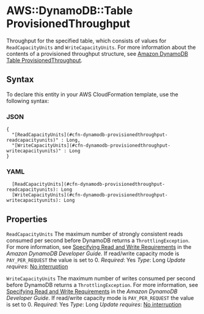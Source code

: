 # AWS::DynamoDB::Table ProvisionedThroughput<a name="aws-properties-dynamodb-provisionedthroughput"></a>

Throughput for the specified table, which consists of values for `ReadCapacityUnits` and `WriteCapacityUnits`\. For more information about the contents of a provisioned throughput structure, see [Amazon DynamoDB Table ProvisionedThroughput](https://docs.aws.amazon.com/AWSCloudFormation/latest/UserGuide/aws-properties-dynamodb-provisionedthroughput.html)\.

## Syntax<a name="aws-properties-dynamodb-provisionedthroughput-syntax"></a>

To declare this entity in your AWS CloudFormation template, use the following syntax:

### JSON<a name="aws-properties-dynamodb-provisionedthroughput-syntax.json"></a>

```
{
  "[ReadCapacityUnits](#cfn-dynamodb-provisionedthroughput-readcapacityunits)" : Long,
  "[WriteCapacityUnits](#cfn-dynamodb-provisionedthroughput-writecapacityunits)" : Long
}
```

### YAML<a name="aws-properties-dynamodb-provisionedthroughput-syntax.yaml"></a>

```
  [ReadCapacityUnits](#cfn-dynamodb-provisionedthroughput-readcapacityunits): Long
  [WriteCapacityUnits](#cfn-dynamodb-provisionedthroughput-writecapacityunits): Long
```

## Properties<a name="aws-properties-dynamodb-provisionedthroughput-properties"></a>

`ReadCapacityUnits`  <a name="cfn-dynamodb-provisionedthroughput-readcapacityunits"></a>
The maximum number of strongly consistent reads consumed per second before DynamoDB returns a `ThrottlingException`\. For more information, see [Specifying Read and Write Requirements](https://docs.aws.amazon.com/amazondynamodb/latest/developerguide/WorkingWithTables.html#ProvisionedThroughput) in the *Amazon DynamoDB Developer Guide*\.
If read/write capacity mode is `PAY_PER_REQUEST` the value is set to 0\.
*Required*: Yes
*Type*: Long
*Update requires*: [No interruption](https://docs.aws.amazon.com/AWSCloudFormation/latest/UserGuide/using-cfn-updating-stacks-update-behaviors.html#update-no-interrupt)

`WriteCapacityUnits`  <a name="cfn-dynamodb-provisionedthroughput-writecapacityunits"></a>
The maximum number of writes consumed per second before DynamoDB returns a `ThrottlingException`\. For more information, see [Specifying Read and Write Requirements](https://docs.aws.amazon.com/amazondynamodb/latest/developerguide/WorkingWithTables.html#ProvisionedThroughput) in the *Amazon DynamoDB Developer Guide*\.
If read/write capacity mode is `PAY_PER_REQUEST` the value is set to 0\.
*Required*: Yes
*Type*: Long
*Update requires*: [No interruption](https://docs.aws.amazon.com/AWSCloudFormation/latest/UserGuide/using-cfn-updating-stacks-update-behaviors.html#update-no-interrupt)
